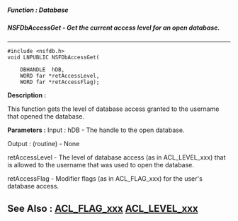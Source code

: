##### Function : Database
##### NSFDbAccessGet - Get the current access level for an open database.
---
```
#include <nsfdb.h>
void LNPUBLIC NSFDbAccessGet(

	DBHANDLE  hDB,
	WORD far *retAccessLevel,
	WORD far *retAccessFlag);
```
**Description :**

This function gets the level of database access granted to the username that 
opened the database.

**Parameters :**
Input :
hDB  -  The handle to the open database.

Output :
(routine)  -  None


retAccessLevel  -  The level of database access (as in ACL_LEVEL_xxx) that is allowed to the username that was used to open the database.

retAccessFlag  -  Modifier flags (as in ACL_FLAG_xxx) for the user's database access.


**See Also :**
[ACL_FLAG_xxx](/reference/Symb/ACL_FLAG_xxx)
[ACL_LEVEL_xxx](/reference/Symb/ACL_LEVEL_xxx)
---
